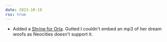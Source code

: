 ```yaml
---
date: 2023-10-19
rss: true
---
```


- Added a <a href="https://fri11s.neocities.org/curios/orla/">Shrine for Orla</a>. Gutted I couldn't embed an mp3 of her dream woofs as Neocities doesn't support it.